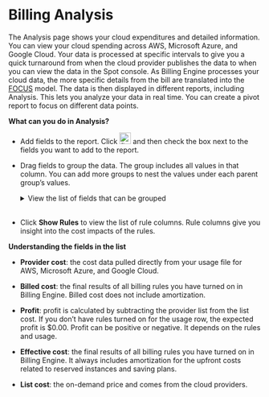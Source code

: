 <meta name="robots" content="noindex">

# Billing Analysis 

The Analysis page shows your cloud expenditures and detailed information. You can view your cloud spending across AWS, Microsoft Azure, and Google Cloud. Your data is processed at specific intervals to give you a quick turnaround from when the cloud provider publishes the data to when you can view the data in the Spot console. As Billing Engine processes your cloud data, the more specific details from the bill are translated into the [FOCUS](https://focus.finops.org/) model. The data is then displayed in different reports, including Analysis. This lets you analyze your data in real time. You can create a pivot report to focus on different data points.

**What can you do in Analysis?**
* Add fields to the report. Click <img width="23" alt="fields" src="https://github.com/spotinst/help/assets/167069628/83a14e59-6b07-4305-a76e-e8d8846cf0ae"> and then check the box next to the fields you want to add to the report.
* Drag fields to group the data. The group includes all values in that column. You can add more groups to nest the values under each parent group’s values.

  <details>
    <summary markdown="span">View the list of fields that can be grouped</summary>

  * Billing Period Start 
  * Billing Period End 
  * Charge Period Start 
  * Charge Period End 
  * Billing Account Id 
  *  Billing Account Name 
  * Sub Account Id 
  * Sub Account Name 
  * Resource ID 
  * Billing Family ID 
  * Service 
  * Service Category 
  * Region 
  * Availability Zone 
  * Provider 
  * Publisher 
  * Invoice Issuer 
  * Charge Category 
  * Charge Category Native 
  * Pricing Category 
  * SKU ID 
  * SKU Price ID 
  * Pricing Unit 
  * Usage Type 
  * Commitment Discount ID 
  * Commitment Discount Name 
  * Commitment Discount Type 
  * Commitment Discount Category 
  * Operation 
  * Description 
  * Charge Frequency 
  * Resource Name 
  * Resource Type 
  * Provider Tag Key 
  * Provider Tag Value 
  * Billing Currency 
  * Provider Cost
  * List Cost 
  * Profit 
  * Usage Quantity

  </details><br>

* Click **Show Rules** to view the list of rule columns. Rule columns give you insight into the cost impacts of the rules.

**Understanding the fields in the list**

* **Provider cost**: the cost data pulled directly from your usage file for AWS, Microsoft Azure, and Google Cloud.

* **Billed cost**: the final results of all billing rules you have turned on in Billing Engine.  Billed cost does not include amortization.

* **Profit**: profit is calculated by subtracting the provider list from the list cost. If you don’t have rules turned on for the usage row, the expected profit is $0.00. Profit can be positive or negative. It depends on the rules and usage.

* **Effective cost**: the final results of all billing rules you have turned on in Billing Engine. It always includes amortization for the upfront costs related to reserved instances and saving plans.

* **List cost**: the on-demand price and comes from the cloud providers.
